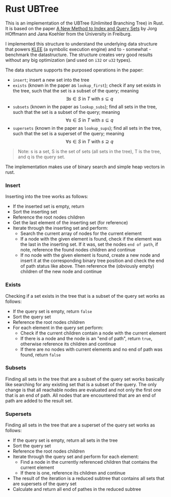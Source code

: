# Rust UBTree

This is an implementation of the UBTree (Unlimited Branching Tree) in Rust. It is based on the paper [A New Method to Index and Query Sets](https://www.ijcai.org/Proceedings/99-1/Papers/067.pdf) by Jorg HOffmann and Jana Koehler from the University in Freiburg.

I implemented this structure to understand the underlying data structure that powers [KLEE](https://klee-se.org/) (a symbolic execution engine) and to - somewhat - benchmark the datastructure. The structure creates very good results without any big optimization (and used on `i32` or `u32` types).

The data stucture supports the purposed operations in the paper:

- `insert`; insert a new set into the tree
- `exists` (known in the paper as `lookup_first`); check if any set exists in the tree, such that the set is a subset of the query; meaning $$ \exists s \in S \text{ in } T \text{ with } s \subseteq q $$
- `subsets` (known in the paper as `lookup_subs`); find all sets in the tree, such that the set is a subset of the query; meaning $$ \forall s \in S \text{ in } T \text{ with } s \subseteq q $$
- `supersets` (known in the paper as `lookup_sups`); find all sets in the tree, such that the set is a superset of the query; meaning $$ \forall s \in S \text{ in } T \text{ with } s \supseteq q $$

> Note: s is a set, S is the set of sets (all sets in the tree), T is the tree, and q is the query set.

The implementation makes use of binary search and simple heap vectors in rust.

### Insert

Inserting into the tree works as follows:

- If the inserted set is empty, return
- Sort the inserting set
- Reference the root nodes children
- Get the last element of the inserting set (for reference)
- Iterate through the inserting set and perform:
  - Search the current array of nodes for the current element
  - If a node with the given element is found, check if the element was the last in the inserting set. If it was, set the nodes `end of path`, if note, reference the found nodes children and continue
  - If no node with the given element is found, create a new node and insert it at the corresponding binary tree position and check the end of path status like above. Then reference the (obviously empty) children of the new node and continue

### Exists

Checking if a set exists in the tree that is a subset of the query set works as follows:

- If the query set is empty, return `false`
- Sort the query set
- Reference the root nodes children
- For each element in the query set perform:
  - Check if the current children contain a node with the current element
  - If there is a node and the node is an "end of path", return `true`, otherwise reference its children and continue
  - If there are no nodes with current elements and no end of path was found, return `false`

### Subsets

Finding all sets in the tree that are a subset of the query set works basically like searching for any existing set that is a subset of the query. The only change is that all reachable nodes are evaluated and not only the first one that is an end of path. All nodes that are encountered that are an end of path are added to the result set.

### Supersets

Finding all sets in the tree that are a superset of the query set works as follows:

- If the query set is empty, return all sets in the tree
- Sort the query set
- Reference the root nodes children
- Iterate through the query set and perform for each element:
  - Find a node in the currently referenced children that contains the current element
  - If there is one, reference its children and continue
- The result of the iteration is a reduced subtree that contains all sets that are supersets of the query set
- Calculate and return all end of pathes in the reduced subtree
